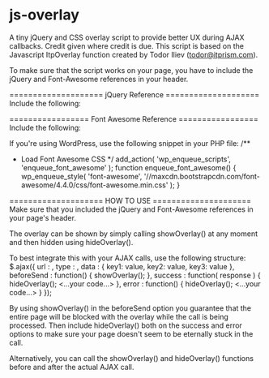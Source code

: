# js-overlay
A tiny jQuery and CSS overlay script to provide better UX during AJAX callbacks.
Credit given where credit is due. This script is based on the Javascript 
ItpOverlay function created by Todor Iliev (todor@itprism.com).

To make sure that the script works on your page, you have to include the jQuery 
and Font-Awesome references in your header.

====================  jQuery Reference  ====================
Include the following:
<script type="text/javascript" src="http://ajax.googleapis.com/ajax/libs/jquery/1.11.3/jquery.min.js"></script>


=================  Font Awesome Reference  ================= 
Include the following:
<link rel="stylesheet" id="font-awesome-css" href="//maxcdn.bootstrapcdn.com/font-awesome/4.4.0/css/font-awesome.min.css?ver=4.2.3" type="text/css" media="all">

If you're using WordPress, use the following snippet in your PHP file:
/**
 * Load Font Awesome CSS
 */
add_action( 'wp_enqueue_scripts', 'enqueue_font_awesome' );
function enqueue_font_awesome() {
	wp_enqueue_style( 'font-awesome', '//maxcdn.bootstrapcdn.com/font-awesome/4.4.0/css/font-awesome.min.css' );
}



====================  HOW TO USE  =====================
Make sure that you included the jQuery and Font-Awesome references in your 
page's header.

The overlay can be shown by simply calling showOverlay() at any moment and then 
hidden using hideOverlay().

To best integrate this with your AJAX calls, use the following structure:
$.ajax({
    url : <the URL that will process your call>,
    type : <POST or GET>,
    data : {
            key1: value,
            key2: value,
            key3: value
    },
    beforeSend : function() { showOverlay(); },
    success : function( response ) { 
        hideOverlay();
        <...your code...>
    },
    error : function() {
        hideOverlay();
        <...your code...>
    }
});

By using showOverlay() in the beforeSend option you guarantee that the entire
page will be blocked with the overlay while the call is being processed. Then 
include hideOverlay() both on the success and error options to make sure your
page doesn't seem to be eternally stuck in the call.

Alternatively, you can call the showOverlay() and hideOverlay() functions before 
and after the actual AJAX call.
